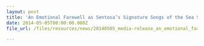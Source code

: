 ```yaml
---
layout: post
title: 'An Emotional Farewell as Sentosa’s Signature Songs of the Sea Show Takes its Last Bow'
date: 2014-05-05T00:00:00.000Z
file_url: /files/resources/news/20140505_media-release_an_emotional_farewell_as_songs_of_the_sea_takes_last_bow.pdf

---
```


